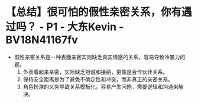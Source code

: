 # 【总结】很可怕的假性亲密关系，你有遇过吗？ - P1 - 大东Kevin - BV18N41167fv

-   假性亲密关系是一种表面亲密实则缺乏真实情感的关系，容易导致冷暴力问题。
    1.  外表看起来亲密，实际缺乏坦诚和接纳，更像是合作伙伴关系。
    2.  保持安全距离是为了避免不确定性和冲突，而非真正的亲密关系。
    3.  角色扮演的义务导致关系模板化，容易产生问题，需要逻辑和沟通来解决。